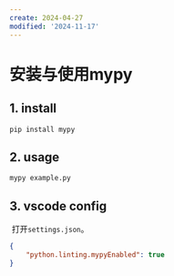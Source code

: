 ```yaml
---
create: 2024-04-27
modified: '2024-11-17'
---
```


# 安装与使用mypy

## 1. install

```shell
pip install mypy
```

## 2. usage

```shell
mypy example.py
```

## 3. vscode config

​	打开`settings.json`。

```json
{
    "python.linting.mypyEnabled": true
}
```